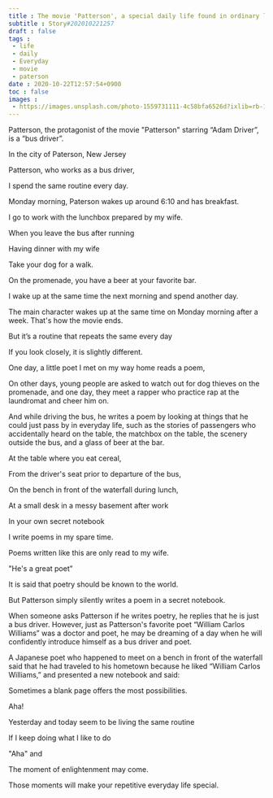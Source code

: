 ```yaml
---
title : The movie 'Patterson', a special daily life found in ordinary life
subtitle : Story#202010221257
draft : false
tags :
 - life
 - daily
 - Everyday
 - movie
 - paterson
date : 2020-10-22T12:57:54+0900
toc : false
images : 
 - https://images.unsplash.com/photo-1559731111-4c58bfa6526d?ixlib=rb-1.2.1&q=80&fm=jpg&crop=entropy&cs=tinysrgb&w=1080&fit=max&ixid=eyJhcHBfaWQiOjE1NTU0OX0
---
```

Patterson, the protagonist of the movie "Patterson" starring “Adam Driver”, is a “bus driver”.  

In the city of Paterson, New Jersey  

Patterson, who works as a bus driver,  

I spend the same routine every day.  

Monday morning, Paterson wakes up around 6:10 and has breakfast.  

I go to work with the lunchbox prepared by my wife.  

When you leave the bus after running  

Having dinner with my wife  

Take your dog for a walk.  

On the promenade, you have a beer at your favorite bar.  

I wake up at the same time the next morning and spend another day.  

The main character wakes up at the same time on Monday morning after a week. That's how the movie ends.  

But it’s a routine that repeats the same every day  

If you look closely, it is slightly different.  

One day, a little poet I met on my way home reads a poem,  

On other days, young people are asked to watch out for dog thieves on the promenade, and one day, they meet a rapper who practice rap at the laundromat and cheer him on.  

And while driving the bus, he writes a poem by looking at things that he could just pass by in everyday life, such as the stories of passengers who accidentally heard on the table, the matchbox on the table, the scenery outside the bus, and a glass of beer at the bar.  

At the table where you eat cereal,  

From the driver's seat prior to departure of the bus,  

On the bench in front of the waterfall during lunch,  

At a small desk in a messy basement after work  

In your own secret notebook  

I write poems in my spare time.  

Poems written like this are only read to my wife.  

"He's a great poet"  

It is said that poetry should be known to the world.  

But Patterson simply silently writes a poem in a secret notebook.  

When someone asks Patterson if he writes poetry, he replies that he is just a bus driver. However, just as Patterson's favorite poet “William Carlos Williams” was a doctor and poet, he may be dreaming of a day when he will confidently introduce himself as a bus driver and poet.  

A Japanese poet who happened to meet on a bench in front of the waterfall said that he had traveled to his hometown because he liked “William Carlos Williams,” and presented a new notebook and said:  

Sometimes a blank page offers the most possibilities.  

Aha!  

Yesterday and today seem to be living the same routine  

If I keep doing what I like to do  

"Aha" and  

The moment of enlightenment may come.  

Those moments will make your repetitive everyday life special.  
